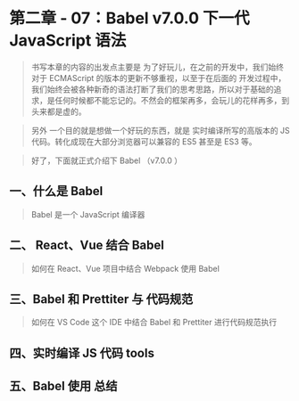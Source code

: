 # 第二章 - 07：Babel v7.0.0 下一代 JavaScript 语法

> 书写本章的内容的出发点主要是 为了好玩儿，在之前的开发中，我们始终对于 ECMAScript 的版本的更新不够重视，以至于在后面的 开发过程中，我们始终会被各种新奇的语法打断了我们的思考思路，所以对于基础的追求，是任何时候都不能忘记的。不然会的框架再多，会玩儿的花样再多，到头来都是虚的。

> 另外 一个目的就是想做一个好玩的东西，就是 实时编译所写的高版本的 JS 代码。转化成现在大部分浏览器可以兼容的 ES5 甚至是 ES3 等。

> 好了，下面就正式介绍下 Babel （v7.0.0 ）

## 一、什么是 Babel

> Babel 是一个 JavaScript 编译器

## 二、 React、Vue 结合 Babel

> 如何在 React、Vue 项目中结合 Webpack 使用 Babel

## 三、Babel 和 Prettiter 与 代码规范

> 如何在 VS Code 这个 IDE 中结合 Babel 和 Prettiter 进行代码规范执行

## 四、实时编译 JS 代码 tools

## 五、Babel 使用 总结
